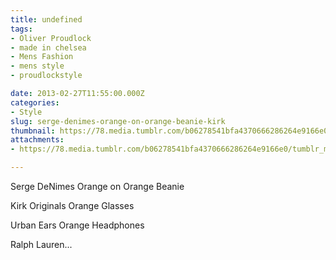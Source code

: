 ```yaml
---
title: undefined
tags:
- Oliver Proudlock
- made in chelsea
- Mens Fashion
- mens style
- proudlockstyle

date: 2013-02-27T11:55:00.000Z
categories:
- Style
slug: serge-denimes-orange-on-orange-beanie-kirk
thumbnail: https://78.media.tumblr.com/b06278541bfa4370666286264e9166e0/tumblr_mivnt3Gb9K1rhrm24o1_r1_1280.jpg
attachments:
- https://78.media.tumblr.com/b06278541bfa4370666286264e9166e0/tumblr_mivnt3Gb9K1rhrm24o1_r1_1280.jpg

---
```


Serge DeNimes Orange on Orange Beanie 

  Kirk Originals Orange Glasses 

  Urban Ears Orange Headphones 

  Ralph Lauren...
